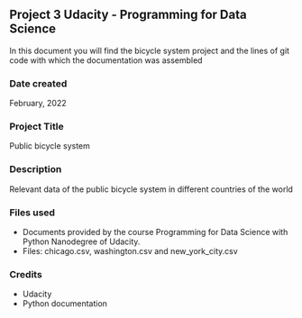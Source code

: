## Project 3 Udacity - Programming for Data Science

In this document you will find the bicycle system project and the lines of git code with which the documentation was assembled

### Date created
February, 2022

### Project Title
Public bicycle system

### Description
Relevant data of the public bicycle system in different countries of the world

### Files used
- Documents provided by the course Programming for Data Science with Python Nanodegree of Udacity.
- Files: chicago.csv, washington.csv and new_york_city.csv

### Credits
- Udacity
- Python documentation

